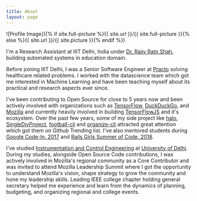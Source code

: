 ```yaml
---
title: About
layout: page
---
```

![Profile Image]({% if site.full-picture %}{{ site.url }}/{{ site.full-picture }}{% else %}{{ site.url }}/{{ site.picture }}{% endif %})

I'm a Research Assistant at IIIT Delhi, India under <a href="https://www.iiitd.ac.in/rajivratn" target="_blank" class="link">Dr. Rajiv Ratn Shah</a>, building automated systems in education domain.

Before joining IIIT Delhi, I was a Senior Software Engineer at [Practo](https://practo.com/) solving healthcare related problems. I worked with the datascience team which got me interested in Machine Learning and have been teaching myself about its practical and research aspects ever since.

I've been contributing to Open Source for close to 5 years now and been actively involved with organizations such as [TensorFlow](https://github.com/tensorflow), [DuckDuckGo](https://duckduckhack.com/u/manrajgrover/), and [Mozilla](https://mozillians.org/en-US/u/manrajsingh/) and currently heavily involved in building [TensorFlowJS](https://github.com/tensorflow/tfjs) and it's ecosystem. Over the past few years, some of my side project like [halo](https://github.com/manrajgrover/halo), [SingleDivProject](https://github.com/manrajgrover/SingleDivProject), [football-cli](https://github.com/manrajgrover/football-cli) and [organize-cli](https://github.com/manrajgrover/organize-cli) attracted great attention which got them on Github Trending list. I've also mentored students during [Google Code-In, 2017](https://codein.withgoogle.com/archive/2017/) and [Rails Girls Summer of Code, 2018](https://railsgirlssummerofcode.org/).

I've studied [Instrumentation and Control Engineering](https://en.wikipedia.org/wiki/Instrumentation_and_control_engineering) at [University of Delhi](http://www.nsit.ac.in/). During my studies, alongside Open Source Code contributions, I was actively involved in Mozilla's regional community as a Core Contributor and was invited to attend Mozilla Leadership Summit where I got the opportunity to understand Mozilla's vision, shape strategy to grow the community and hone my leadership skills. Leading IEEE college chapter holding general secretary helped me experience and learn from the dynamics of planning, budgeting, and organizing regional and college events.


